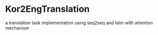 # Kor2EngTranslation
a translation task implementation using seq2seq and lstm with attention mechanism
